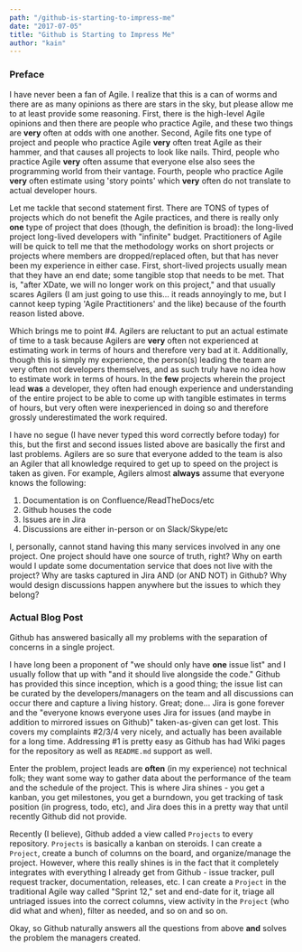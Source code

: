 ```yaml
---
path: "/github-is-starting-to-impress-me"
date: "2017-07-05"
title: "Github is Starting to Impress Me"
author: "kain"
---
```


### Preface

I have never been a fan of Agile. I realize that this is a can of worms and there are as many opinions as there are stars in the sky, but please allow me to at least provide some reasoning. First, there is the high-level Agile opinions and then there are people who practice Agile, and these two things are **very** often at odds with one another. Second, Agile fits one type of project and people who practice Agile **very** often treat Agile as their hammer, and that causes all projects to look like nails. Third, people who practice Agile **very** often assume that everyone else also sees the programming world from their vantage. Fourth, people who practice Agile **very** often estimate using 'story points' which **very** often do not translate to actual developer hours.

Let me tackle that second statement first. There are TONS of types of projects which do not benefit the Agile practices, and there is really only **one** type of project that does (though, the definition is broad): the long-lived project long-lived developers with "infinite" budget. Practitioners of Agile will be quick to tell me that the methodology works on short projects or projects where members are dropped/replaced often, but that has never been my experience in either case. First, short-lived projects usually mean that they have an end date; some tangible stop that needs to be met. That is, "after XDate, we will no longer work on this project," and that usually scares Agilers (I am just going to use this... it reads annoyingly to me, but I cannot keep typing 'Agile Practitioners' and the like) because of the fourth reason listed above.

Which brings me to point #4. Agilers are reluctant to put an actual estimate of time to a task because Agilers are **very** often not experienced at estimating work in terms of hours and therefore very bad at it. Additionally, though this is simply my experience, the person(s) leading the team are very often not developers themselves, and as such truly have no idea how to estimate work in terms of hours. In the **few** projects wherein the project lead **was** a developer, they often had enough experience and understanding of the entire project to be able to come up with tangible estimates in terms of hours, but very often were inexperienced in doing so and therefore grossly underestimated the work required.

I have no segue (I have never typed this word correctly before today) for this, but the first and second issues listed above are basically the first and last problems. Agilers are so sure that everyone added to the team is also an Agiler that all knowledge required to get up to speed on the project is taken as given. For example, Agilers almost **always** assume that everyone knows the following:

1. Documentation is on Confluence/ReadTheDocs/etc
2. Github houses the code
3. Issues are in Jira
4. Discussions are either in-person or on Slack/Skype/etc

I, personally, cannot stand having this many services involved in any one project. One project should have one source of truth, right? Why on earth would I update some documentation service that does not live with the project? Why are tasks captured in Jira AND (or AND NOT) in Github? Why would design discussions happen anywhere but the issues to which they belong?

### Actual Blog Post

Github has answered basically all my problems with the separation of concerns in a single project.

I have long been a proponent of "we should only have **one** issue list" and I usually follow that up with "and it should live alongside the code." Github has provided this since inception, which is a good thing; the issue list can be curated by the developers/managers on the team and all discussions can occur there and capture a living history. Great; done... Jira is gone forever and the "everyone knows everyone uses Jira for issues (and maybe in addition to mirrored issues on Github)" taken-as-given can get lost. This covers my complaints #2/3/4 very nicely, and actually has been available for a long time. Addressing #1 is pretty easy as Github has had Wiki pages for the repository as well as `README.md` support as well.

Enter the problem, project leads are **often** (in my experience) not technical folk; they want some way to gather data about the performance of the team and the schedule of the project. This is where Jira shines - you get a kanban, you get milestones, you get a burndown, you get tracking of task position (in progress, todo, etc), and Jira does this in a pretty way that until recently Github did not provide.

Recently (I believe), Github added a view called `Projects` to every repository. `Projects` is basically a kanban on steroids. I can create a `Project`, create a bunch of columns on the board, and organize/manage the project. However, where this really shines is in the fact that it completely integrates with everything I already get from Github - issue tracker, pull request tracker, documentation, releases, etc. I can create a `Project` in the traditional Agile way called "Sprint 12," set and end-date for it, triage all untriaged issues into the correct columns, view activity in the `Project` (who did what and when), filter as needed, and so on and so on.

Okay, so Github naturally answers all the questions from above **and** solves the problem the managers created.
